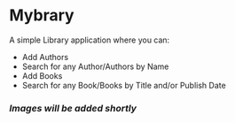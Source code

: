 # Mybrary
A simple Library application where you can:
* Add Authors
* Search for any Author/Authors by Name
* Add Books
* Search for any Book/Books by Title and/or Publish Date

### *Images will be added shortly*
